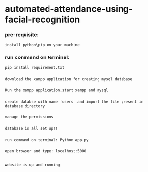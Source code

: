 # automated-attendance-using-facial-recognition

### pre-requisite: 
    install python\pip on your machine
### run command on terminal:
    pip install requirement.txt
###
    download the xampp application for creating mysql database
###
    Run the xampp application,start xampp and mysql 
###
    create databse with name 'users' and import the file present in database directory
###
    manage the permissions 
###
    database is all set up!!
###
    run command on terminal: Python app.py 
###
    open browser and type: localhost:5000
##
    website is up and running
